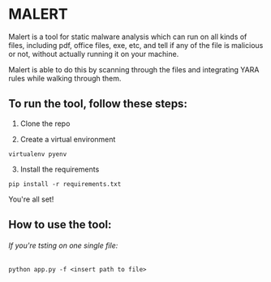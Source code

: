 # MALERT 

Malert is a tool for static malware analysis which can run on all kinds of files, including pdf, office files, exe, etc, and tell if any of the file is malicious or not, without actually running it on your machine. 

Malert is able to do this by scanning through the files and integrating YARA rules while walking through them. 

## To run the tool, follow these steps:

1. Clone the repo

2. Create a virtual environment 
```
virtualenv pyenv
```

3. Install the requirements
```
pip install -r requirements.txt
```

You're all set!

## How to use the tool:

###### If you're tsting on one single file:

```
python app.py -f <insert path to file> 
```

